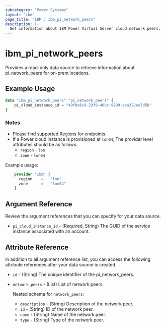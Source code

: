 ```yaml
---
subcategory: "Power Systems"
layout: "ibm"
page_title: "IBM : ibm_pi_network_peers"
description: |-
  Get information about IBM Power Virtual Server cloud network peers.
---
```


# ibm_pi_network_peers

Provides a read-only data source to retrieve information about pi_network_peers for on-prem locations.

## Example Usage

```terraform
data "ibm_pi_network_peers" "pi_network_peers" {
    pi_cloud_instance_id = "49fba6c9-23f8-40bc-9899-aca322ee7d5b"
}
```

### Notes

- Please find [supported Regions](https://cloud.ibm.com/apidocs/power-cloud#endpoint) for endpoints.
- If a Power cloud instance is provisioned at `lon04`, The provider level attributes should be as follows:
  - `region` - `lon`
  - `zone` - `lon04`
  
Example usage:

```terraform
    provider "ibm" {
      region    =   "lon"
      zone      =   "lon04"
    }
  ```
  
## Argument Reference

Review the argument references that you can specify for your data source.

- `pi_cloud_instance_id` - (Required, String) The GUID of the service instance associated with an account.
  
## Attribute Reference

In addition to all argument reference list, you can access the following attribute references after your data source is created.

- `id` - (String) The unique identifier of the pi_network_peers.
- `network_peers` - (List) List of network peers.
  
   Nested schema for `network_peers`:
  - `description` - (String) Description of the network peer.
  - `id` - (String) ID of the network peer.
  - `name` - (String) Name of the network peer.
  - `type` - (String) Type of the network peer.
